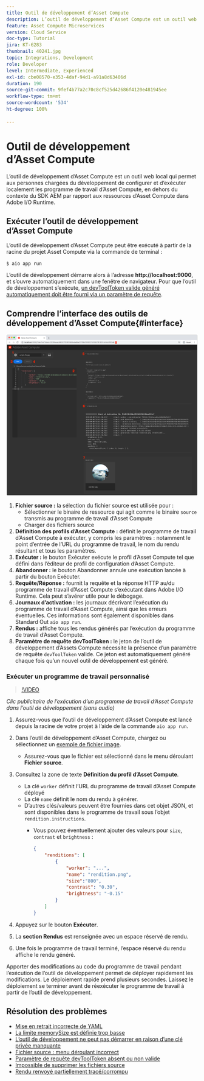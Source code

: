 ```yaml
---
title: Outil de développement d’Asset Compute
description: L’outil de développement d’Asset Compute est un outil web local qui permet aux personnes chargées du développement de configurer et d’exécuter localement les programme de travail d’Asset Compute, en dehors du contexte du SDK AEM par rapport aux ressources d’Asset Compute dans Adobe I/O Runtime.
feature: Asset Compute Microservices
version: Cloud Service
doc-type: Tutorial
jira: KT-6283
thumbnail: 40241.jpg
topic: Integrations, Development
role: Developer
level: Intermediate, Experienced
exl-id: cbe08570-e353-4daf-94d1-a91a8d63406d
duration: 190
source-git-commit: 9fef4b77a2c70c8cf525d42686f4120e481945ee
workflow-type: tm+mt
source-wordcount: '534'
ht-degree: 100%

---
```


# Outil de développement d’Asset Compute

L’outil de développement d’Asset Compute est un outil web local qui permet aux personnes chargées du développement de configurer et d’exécuter localement les programme de travail d’Asset Compute, en dehors du contexte du SDK AEM par rapport aux ressources d’Asset Compute dans Adobe I/O Runtime.

## Exécuter l’outil de développement d’Asset Compute

L’outil de développement d’Asset Compute peut être exécuté à partir de la racine du projet Asset Compute via la commande de terminal :

```
$ aio app run
```

L’outil de développement démarre alors à l’adresse __http://localhost:9000__, et s’ouvre automatiquement dans une fenêtre de navigateur. Pour que l’outil de développement s’exécute, [un devToolToken valide généré automatiquement doit être fourni via un paramètre de requête](#troubleshooting__devtooltoken).

## Comprendre l’interface des outils de développement d’Asset Compute{#interface}

![Outil de développement d’Asset Compute](./assets/development-tool/asset-compute-dev-tool.png)

1. __Fichier source :__ la sélection du fichier source est utilisée pour :
   + Sélectionner le binaire de ressource qui agit comme le binaire `source` transmis au programme de travail d’Asset Compute
   + Charger des fichiers source
1. __Définition des profils d’Asset Compute :__ définit le programme de travail d’Asset Compute à exécuter, y compris les paramètres : notamment le point d’entrée de l’URL du programme de travail, le nom du rendu résultant et tous les paramètres.
1. __Exécuter :__ le bouton Exécuter exécute le profil d’Asset Compute tel que défini dans l’éditeur de profil de configuration d’Asset Compute.
1. __Abandonner :__ le bouton Abandonner annule une exécution lancée à partir du bouton Exécuter.
1. __Requête/Réponse :__ fournit la requête et la réponse HTTP au/du programme de travail d’Asset Compute s’exécutant dans Adobe I/O Runtime. Cela peut s’avérer utile pour le débogage.
1. __Journaux d’activation :__ les journaux décrivant l’exécution du programme de travail d’Asset Compute, ainsi que les erreurs éventuelles. Ces informations sont également disponibles dans Standard Out `aio app run`.
1. __Rendus :__ affiche tous les rendus générés par l’exécution du programme de travail d’Asset Compute.
1. __Paramètre de requête devToolToken :__ le jeton de l’outil de développement d’Assets Compute nécessite la présence d’un paramètre de requête `devToolToken` valide. Ce jeton est automatiquement généré chaque fois qu’un nouvel outil de développement est généré.

### Exécuter un programme de travail personnalisé

>[!VIDEO](https://video.tv.adobe.com/v/40241?quality=12&learn=on)

_Clic publicitaire de l’exécution d’un programme de travail d’Asset Compute dans l’outil de développement (sans audio)_

1. Assurez-vous que l’outil de développement d’Asset Compute est lancé depuis la racine de votre projet à l’aide de la commande `aio app run`.
1. Dans l’outil de développement d’Asset Compute, chargez ou sélectionnez un [exemple de fichier image](../assets/samples/sample-file.jpg).
   + Assurez-vous que le fichier est sélectionné dans le menu déroulant __Fichier source__.
1. Consultez la zone de texte __Définition du profil d’Asset Compute__.
   + La clé `worker` définit l’URL du programme de travail d’Asset Compute déployé
   + La clé `name` définit le nom du rendu à générer.
   + D’autres clés/valeurs peuvent être fournies dans cet objet JSON, et sont disponibles dans le programme de travail sous l’objet `rendition.instructions`.
      + Vous pouvez éventuellement ajouter des valeurs pour `size`, `contrast` et `brightness` :

        ```json
        {
            "renditions": [
                {
                    "worker": "...",
                    "name": "rendition.png",
                    "size":"800",
                    "contrast": "0.30",
                    "brightness": "-0.15"
                }
            ]
        }
        ```

1. Appuyez sur le bouton __Exécuter__.
1. La __section Rendus__ est renseignée avec un espace réservé de rendu.
1. Une fois le programme de travail terminé, l’espace réservé du rendu affiche le rendu généré.

Apporter des modifications au code du programme de travail pendant l’exécution de l’outil de développement permet de déployer rapidement les modifications. Le déploiement rapide prend plusieurs secondes. Laissez le déploiement se terminer avant de réexécuter le programme de travail à partir de l’outil de développement.

## Résolution des problèmes

+ [Mise en retrait incorrecte de YAML](../troubleshooting.md#incorrect-yaml-indentation)
+ [La limite memorySize est définie trop basse](../troubleshooting.md#memorysize-limit-is-set-too-low)
+ [L’outil de développement ne peut pas démarrer en raison d’une clé privée manquante](../troubleshooting.md#missing-private-key)
+ [Fichier source : menu déroulant incorrect](../troubleshooting.md#source-files-dropdown-incorrect)
+ [Paramètre de requête devToolToken absent ou non valide](../troubleshooting.md#missing-or-invalid-devtooltoken-query-parameter)
+ [Impossible de supprimer les fichiers source](../troubleshooting.md#unable-to-remove-source-files)
+ [Rendu renvoyé partiellement tracé/corrompu](../troubleshooting.md#rendition-returned-partially-drawn-or-corrupt)
